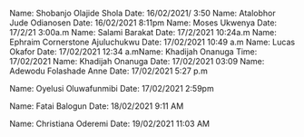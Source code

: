 Name: Shobanjo Olajide Shola
Date: 16/02/2021/ 3:50
Name: Atalobhor Jude Odianosen
Date: 16/02/2021 8:11pm
Name: Moses Ukwenya
Date: 17/2/21 3:00a.m
Name: Salami Barakat
Date: 17/2/2021 10:24a.m
Name: Ephraim Cornerstone Ajuluchukwu
Date: 17/02/2021 10:49 a.m
Name: Lucas Okafor
Date: 17/02/2021 12:34 a.mName: Khadijah Onanuga
Time: 17/02/2021
Name: Khadijah Onanuga
Date: 17/02/2021 03:09
Name: Adewodu Folashade Anne
Date: 17/02/2021 5:27 p.m

Name: Oyelusi Oluwafunmibi
Date: 17/02/2021 2:59pm

Name: Fatai Balogun
Date: 18/02/2021 9:11 AM

Name: Christiana Oderemi
Date: 19/02/2021 11:03 AM
